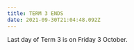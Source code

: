 ```yaml
---
title: TERM 3 ENDS
date: 2021-09-30T21:04:48.092Z
---
```

Last day of Term 3 is on Friday 3 October.